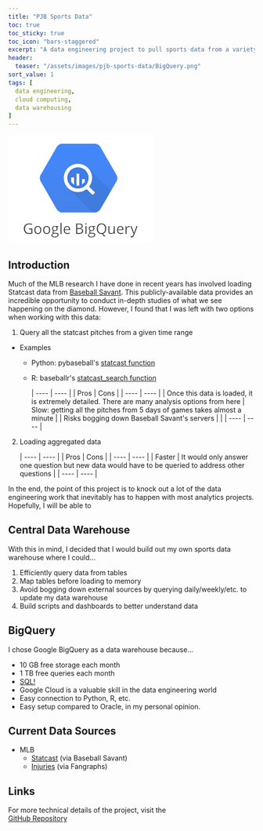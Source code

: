 ```yaml
---
title: "PJB Sports Data"
toc: true
toc_sticky: true
toc_icon: "bars-staggered"
excerpt: "A data engineering project to pull sports data from a variety of sources into a data warehouse for efficient querying and analysis."
header:
  teaser: "/assets/images/pjb-sports-data/BigQuery.png"
sort_value: 1
tags: [
  data engineering,
  cloud computing,
  data warehousing
]
---
```


<img src="/assets/images/pjb-sports-data/BigQuery.png" class="project-title-image">

## Introduction
Much of the MLB research I have done in recent years has involved loading Statcast data from [Baseball Savant](https://baseballsavant.mlb.com/). This publicly-available data provides an incredible opportunity to conduct in-depth studies of what we see happening on the diamond. However, I found that I was left with two options when working with this data:
1. Query all the statcast pitches from a given time range
- Examples
  - Python: pybaseball's [statcast function](https://github.com/jldbc/pybaseball/blob/master/docs/statcast.md)
  - R: baseballr's [statcast_search function](https://billpetti.github.io/baseballr/reference/statcast_search.html)

    | ---- | ---- |
    | Pros | Cons |
    | ---- | ---- |
    | Once this data is loaded, it is extremely detailed. There are many analysis options from here | Slow: getting all the pitches from 5 days of games takes almost a minute |
    | Risks bogging down Baseball Savant's servers | |
    | ---- | ---- |

2. Loading aggregated data

    | ---- | ---- |
    | Pros | Cons |
    | ---- | ---- |
    | Faster | It would only answer one question but new data would have to be queried to address other questions |
    | ---- | ---- |

In the end, the point of this project is to knock out a lot of the data engineering work that inevitably has to happen with most analytics projects. Hopefully, I will be able to 

## Central Data Warehouse
With this in mind, I decided that I would build out my own sports data warehouse where I could...
1. Efficiently query data from tables
2. Map tables before loading to memory
3. Avoid bogging down external sources by querying daily/weekly/etc. to update my data warehouse
4. Build scripts and dashboards to better understand data

## BigQuery
I chose Google BigQuery as a data warehouse because...
- 10 GB free storage each month
- 1 TB free queries each month
- [SQL!](https://cloud.google.com/bigquery/docs/introduction-sql)
- Google Cloud is a valuable skill in the data engineering world
- Easy connection to Python, R, etc.
- Easy setup compared to Oracle, in my personal opinion.

## Current Data Sources
- MLB
  - [Statcast](https://baseballsavant.mlb.com/statcast_search) (via Baseball Savant)
  - [Injuries](https://www.fangraphs.com/roster-resource/injury-report) (via Fangraphs)

## Links
For more technical details of the project, visit the<br>
<a href="https://github.com/peteb206/pjb-sports-data"><i class="fab fa-fw fa-github"></i><span class="label">GitHub Repository</span></a>